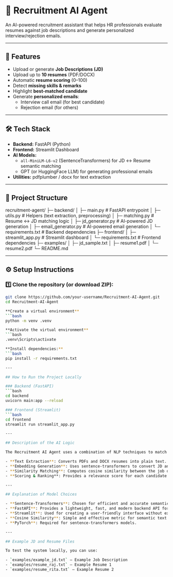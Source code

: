 # 🤖 Recruitment AI Agent

An AI-powered recruitment assistant that helps HR professionals evaluate resumes against job descriptions and generate personalized interview/rejection emails.

---

## 🚀 Features
- Upload or generate **Job Descriptions (JD)**
- Upload up to **10 resumes** (PDF/DOCX)
- Automatic **resume scoring** (0–100)
- Detect **missing skills & remarks**
- Highlight **best-matched candidate**
- Generate **personalized emails**:
  - Interview call email (for best candidate)
  - Rejection email (for others)

---

## 🛠️ Tech Stack
- **Backend:** FastAPI (Python)
- **Frontend:** Streamlit Dashboard
- **AI Models:**
  - `all-MiniLM-L6-v2` (SentenceTransformers) for JD ↔ Resume semantic matching
  - GPT (or HuggingFace LLM) for generating professional emails
- **Utilities:** pdfplumber / docx for text extraction

---

## 📂 Project Structure
recruitment-agent/
├─ backend/
│ ├─ main.py # FastAPI entrypoint
│ ├─ utils.py # Helpers (text extraction, preprocessing)
│ ├─ matching.py # Resume ↔ JD matching logic
│ ├─ jd_generator.py # AI-powered JD generation
│ ├─ email_generator.py # AI-powered email generation
│ └─ requirements.txt # Backend dependencies
├─ frontend/
│ ├─ streamlit_app.py # Streamlit dashboard
│ └─ requirements.txt # Frontend dependencies
├─ examples/
│ ├─ jd_sample.txt
│ ├─ resume1.pdf
│ └─ resume2.pdf
└─ README.md

---

## ⚙️ Setup Instructions

### 1️⃣ **Clone the repository** (or download ZIP):

```bash
git clone https://github.com/your-username/Recruitment-AI-Agent.git
cd Recruitment-AI-Agent

**Create a virtual environment**
```bash
python -m venv .venv

**Activate the virtual environment**
```bash
.venv\Scripts\activate

**Install dependencies:**
```bash
pip install -r requirements.txt

---

## How to Run the Project Locally

### Backend (FastAPI)
```bash
cd backend
uvicorn main:app --reload

### Frontend (Streamlit)
```bash
cd frontend
streamlit run streamlit_app.py

---

## Description of the AI Logic

The Recruitment AI Agent uses a combination of NLP techniques to match resumes with job descriptions:

- **Text Extraction**: Converts PDFs and DOCX resumes into plain text.
- **Embedding Generation**: Uses sentence-transformers to convert JD and resume text into numerical embeddings.
- **Similarity Matching**: Computes cosine similarity between the job description and each resume to rank candidates.
- **Scoring & Ranking**: Provides a relevance score for each candidate and ranks them accordingly.

---

## Explanation of Model Choices

- **Sentence-Transformers**: Chosen for efficient and accurate semantic text embeddings.  
- **FastAPI**: Provides a lightweight, fast, and modern backend API for serving requests.  
- **Streamlit**: Used for creating a user-friendly interface without extensive frontend coding.  
- **Cosine Similarity**: Simple and effective metric for semantic text comparison.  
- **PyTorch**: Required for sentence-transformers models.

---

## Example JD and Resume Files

To test the system locally, you can use:

- `examples/example_jd.txt` – Example Job Description  
- `examples/resume_raj.txt` – Example Resume 1  
- `examples/resume_rita.txt` – Example Resume 2


